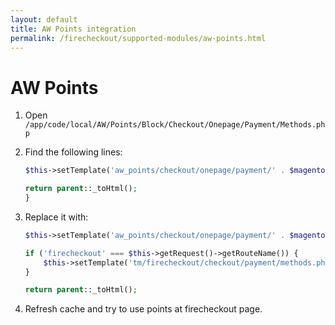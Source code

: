 ```yaml
---
layout: default
title: AW Points integration
permalink: /firecheckout/supported-modules/aw-points.html
---
```


# AW Points

 1. Open `/app/code/local/AW/Points/Block/Checkout/Onepage/Payment/Methods.php`
 2. Find the following lines:

    ```php
    $this->setTemplate('aw_points/checkout/onepage/payment/' . $magentoVersionTag . '/methods.phtml');

    return parent::_toHtml();
    }
    ```

 3. Replace it with:

    ```php
    $this->setTemplate('aw_points/checkout/onepage/payment/' . $magentoVersionTag . '/methods.phtml');

    if ('firecheckout' === $this->getRequest()->getRouteName()) {
        $this->setTemplate('tm/firecheckout/checkout/payment/methods.phtml');
    }

    return parent::_toHtml();
    ```

 4. Refresh cache and try to use points at firecheckout page.
